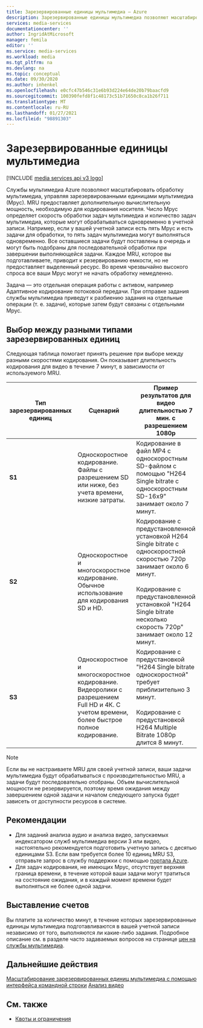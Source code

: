 ```yaml
---
title: Зарезервированные единицы мультимедиа — Azure
description: Зарезервированные единицы мультимедиа позволяют масштабировать процесс мультимедиа и определять скорость выполнения задач обработки мультимедиа.
services: media-services
documentationcenter: ''
author: IngridAtMicrosoft
manager: femila
editor: ''
ms.service: media-services
ms.workload: media
ms.tgt_pltfrm: na
ms.devlang: na
ms.topic: conceptual
ms.date: 09/30/2020
ms.author: inhenkel
ms.openlocfilehash: e0cfc47b546c31e6b93d224e64de20b79baacfd9
ms.sourcegitcommit: 100390fefd8f1c48173c51b71650c8ca1b26f711
ms.translationtype: MT
ms.contentlocale: ru-RU
ms.lasthandoff: 01/27/2021
ms.locfileid: "98891303"
---
```

# <a name="media-reserved-units"></a>Зарезервированные единицы мультимедиа

[!INCLUDE [media services api v3 logo](./includes/v3-hr.md)]

Службы мультимедиа Azure позволяют масштабировать обработку мультимедиа, управляя зарезервированными единицами мультимедиа (Мрус). MRU предоставляет дополнительную вычислительную мощность, необходимую для кодирования носителя. Число Мрус определяет скорость обработки задач мультимедиа и количество задач мультимедиа, которые могут обрабатываться одновременно в учетной записи. Например, если у вашей учетной записи есть пять Мрус и есть задачи для обработки, то пять задач мультимедиа могут выполняться одновременно. Все оставшиеся задачи будут поставлены в очередь и могут быть подобраны для последовательной обработки при завершении выполняющейся задачи. Каждое MRU, которое вы подготавливаете, приводит к резервированию емкости, но не предоставляет выделенный ресурс. Во время чрезвычайно высокого спроса все ваши Мрус могут не начать обработку немедленно.

Задача — это отдельная операция работы с активом, например Адаптивное кодирование потоковой передачи. При отправке задания службы мультимедиа приведут к разбиению задания на отдельные операции (т. е. задачи), которые затем будут связаны с отдельными Мрус.

## <a name="choosing-between-different-reserved-unit-types"></a>Выбор между разными типами зарезервированных единиц

Следующая таблица помогает принять решение при выборе между разными скоростями кодирования.  Он показывает длительность кодирования для видео в течение 7 минут, в зависимости от используемого MRU.

|Тип зарезервированных единиц|Сценарий|Пример результатов для видео длительностью 7 мин. с разрешением 1080p |
|---|---|---|
| **S1**|Односкоростное кодирование. <br/> Файлы с разрешением SD или ниже, без учета времени, низкие затраты.|Кодирование в файл MP4 с односкоростным SD-файлом с помощью "H264 Single bitrate с односкоростным SD-16x9" занимает около 7 минут.|
| **S2**|Односкоростное и многоскоростное кодирование.<br/> Обычное использование для кодирования SD и HD.|Кодирование с предустановленной установкой H264 Single bitrate с односкоростной скоростью 720p занимает около 6 минут.<br/><br/>Кодирование с предустановленной установкой "H264 Single bitrate несколько скорость 720p" занимает около 12 минут.|
| **S3**|Односкоростное и многоскоростное кодирование.<br/> Видеоролики с разрешением Full HD и 4К. С учетом времени, более быстрое полное кодирование.|Кодирование с предустановкой "H264 Single bitrate односкоростной" требует приблизительно 3 минут.<br/><br/>Кодирование с предустановкой H264 Multiple Bitrate 1080p длится 8 минут.|

> [!NOTE]
> Если вы не настраиваете MRU для своей учетной записи, ваши задачи мультимедиа будут обрабатываться с производительностью MRU, а задачи будут последовательно отобраны. Объем вычислительной мощности не резервируется, поэтому время ожидания между завершением одной задачи и началом следующего запуска будет зависеть от доступности ресурсов в системе.

## <a name="considerations"></a>Рекомендации

* Для заданий анализа аудио и анализа видео, запускаемых индексатором служб мультимедиа версии 3 или видео, настоятельно рекомендуется подготовить учетную запись с десятью единицами S3. Если вам требуется более 10 единиц MRU S3, отправьте запрос в службу поддержки с помощью [портала Azure](https://portal.azure.com/).
* Для задач кодирования, не имеющих Мрус, отсутствует верхняя граница времени, в течение которой ваши задачи могут тратиться на состояние ожидания, и в каждый момент времени будет выполняться не более одной задачи.

## <a name="billing"></a>Выставление счетов

Вы платите за количество минут, в течение которых зарезервированные единицы мультимедиа подготавливаются в вашей учетной записи независимо от того, выполняются ли какие-либо задания. Подробное описание см. в разделе часто задаваемых вопросов на странице [цен на службы мультимедиа](https://azure.microsoft.com/pricing/details/media-services/).

## <a name="next-step"></a>Дальнейшие действия
[Масштабирование зарезервированных единиц мультимедиа с помощью интерфейса командной строки](media-reserved-units-cli-how-to.md) 
 [Анализ видео](analyze-videos-tutorial-with-api.md)

## <a name="see-also"></a>См. также

* [Квоты и ограничения](limits-quotas-constraints.md)
